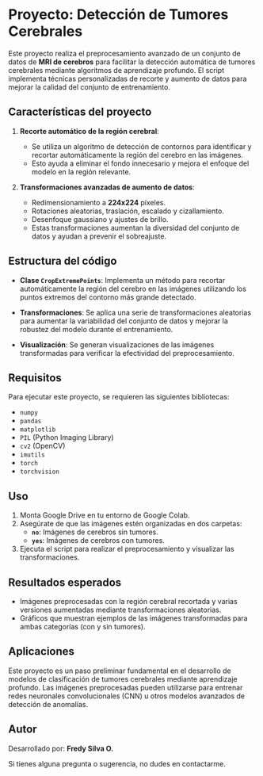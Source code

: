 # Proyecto: Detección de Tumores Cerebrales

Este proyecto realiza el preprocesamiento avanzado de un conjunto de datos de **MRI de cerebros** para facilitar la detección automática de tumores cerebrales mediante algoritmos de aprendizaje profundo. El script implementa técnicas personalizadas de recorte y aumento de datos para mejorar la calidad del conjunto de entrenamiento.

## Características del proyecto

1. **Recorte automático de la región cerebral**:
   - Se utiliza un algoritmo de detección de contornos para identificar y recortar automáticamente la región del cerebro en las imágenes.
   - Esto ayuda a eliminar el fondo innecesario y mejora el enfoque del modelo en la región relevante.

2. **Transformaciones avanzadas de aumento de datos**:
   - Redimensionamiento a **224x224** píxeles.
   - Rotaciones aleatorias, traslación, escalado y cizallamiento.
   - Desenfoque gaussiano y ajustes de brillo.
   - Estas transformaciones aumentan la diversidad del conjunto de datos y ayudan a prevenir el sobreajuste.

## Estructura del código

- **Clase `CropExtremePoints`**:
  Implementa un método para recortar automáticamente la región del cerebro en las imágenes utilizando los puntos extremos del contorno más grande detectado.

- **Transformaciones**:
  Se aplica una serie de transformaciones aleatorias para aumentar la variabilidad del conjunto de datos y mejorar la robustez del modelo durante el entrenamiento.

- **Visualización**:
  Se generan visualizaciones de las imágenes transformadas para verificar la efectividad del preprocesamiento.

## Requisitos

Para ejecutar este proyecto, se requieren las siguientes bibliotecas:

- `numpy`
- `pandas`
- `matplotlib`
- `PIL` (Python Imaging Library)
- `cv2` (OpenCV)
- `imutils`
- `torch`
- `torchvision`

## Uso

1. Monta Google Drive en tu entorno de Google Colab.
2. Asegúrate de que las imágenes estén organizadas en dos carpetas:
   - **`no`**: Imágenes de cerebros sin tumores.
   - **`yes`**: Imágenes de cerebros con tumores.
3. Ejecuta el script para realizar el preprocesamiento y visualizar las transformaciones.

## Resultados esperados

- Imágenes preprocesadas con la región cerebral recortada y varias versiones aumentadas mediante transformaciones aleatorias.
- Gráficos que muestran ejemplos de las imágenes transformadas para ambas categorías (con y sin tumores).

## Aplicaciones

Este proyecto es un paso preliminar fundamental en el desarrollo de modelos de clasificación de tumores cerebrales mediante aprendizaje profundo. Las imágenes preprocesadas pueden utilizarse para entrenar redes neuronales convolucionales (CNN) u otros modelos avanzados de detección de anomalías.

## Autor

Desarrollado por: **Fredy Silva O.**

Si tienes alguna pregunta o sugerencia, no dudes en contactarme.

